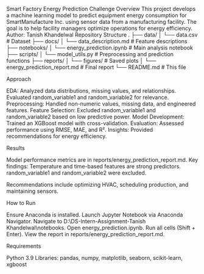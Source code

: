 Smart Factory Energy Prediction Challenge
Overview
This project develops a machine learning model to predict equipment energy consumption for SmartManufacture Inc. using sensor data from a manufacturing facility. The goal is to help facility managers optimize operations for energy efficiency.
Author: Tanish Khandelwal
Repository Structure
.
├── data/
│   └── data.csv          # Dataset
├── docs/
│   └── data_description.md  # Feature descriptions
├── notebooks/
│   └── energy_prediction.ipynb  # Main analysis notebook
├── scripts/
│   └── model_utils.py    # Preprocessing and prediction functions
├── reports/
│   └── figures/          # Saved plots
│   └── energy_prediction_report.md  # Final report
└── README.md             # This file

Approach

EDA: Analyzed data distributions, missing values, and relationships. Evaluated random_variable1 and random_variable2 for relevance.
Preprocessing: Handled non-numeric values, missing data, and engineered features.
Feature Selection: Excluded random_variable1 and random_variable2 based on low predictive power.
Model Development: Trained an XGBoost model with cross-validation.
Evaluation: Assessed performance using RMSE, MAE, and R².
Insights: Provided recommendations for energy efficiency.

Results

Model performance metrics are in reports/energy_prediction_report.md.
Key findings:
Temperature and time-based features are strong predictors.
random_variable1 and random_variable2 were excluded.


Recommendations include optimizing HVAC, scheduling production, and maintaining sensors.

How to Run

Ensure Anaconda is installed.
Launch Jupyter Notebook via Anaconda Navigator.
Navigate to D:\DS-Intern-Assignment-Tanish Khandelwal\notebooks.
Open energy_prediction.ipynb.
Run all cells (Shift + Enter).
View the report in reports/energy_prediction_report.md.

Requirements

Python 3.9
Libraries: pandas, numpy, matplotlib, seaborn, scikit-learn, xgboost

